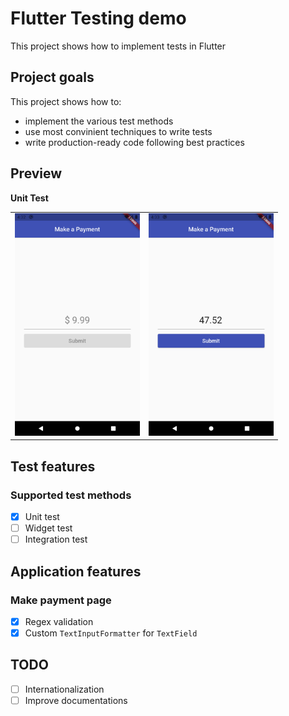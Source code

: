 # Flutter Testing demo

This project shows how to implement tests in Flutter 
<!-- , using various test methods (unit tests, widget tests, integration tests). -->

## Project goals

This project shows how to:

- implement the various test methods
- use most convinient techniques to write tests
- write production-ready code following best practices

## Preview

**Unit Test**

<div style="text-align: center"><table><tr>
<td style="text-align: center">
<img src="screenshots/ss_one.png" width="200" />
</td>
<td style="text-align: center">
<img src="screenshots/ss_two.png" width="200"/>
</td>
</tr></table>
</div>

## Test features

### Supported test methods

- [x] Unit test
- [ ] Widget test
- [ ] Integration test

## Application features

### Make payment page

- [x] Regex validation
- [x] Custom `TextInputFormatter` for `TextField`

## TODO

- [ ] Internationalization
- [ ] Improve documentations